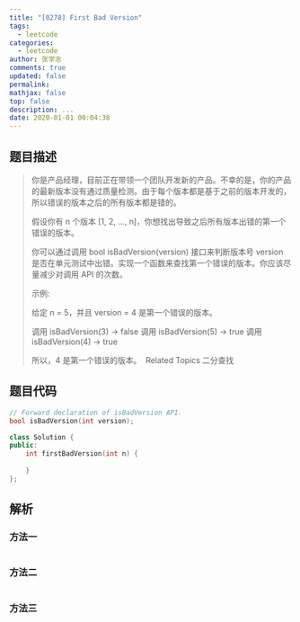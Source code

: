 ```yaml
---
title: "[0278] First Bad Version"
tags:
  - leetcode
categories:
  - leetcode
author: 张学志
comments: true
updated: false
permalink:
mathjax: false
top: false
description: ...
date: 2020-01-01 00:04:38
---
```


## 题目描述

> 你是产品经理，目前正在带领一个团队开发新的产品。不幸的是，你的产品的最新版本没有通过质量检测。由于每个版本都是基于之前的版本开发的，所以错误的版本之后的所有版本都是错的。 
> 
> 假设你有 n 个版本 [1, 2, ..., n]，你想找出导致之后所有版本出错的第一个错误的版本。 
> 
> 你可以通过调用 bool isBadVersion(version) 接口来判断版本号 version 是否在单元测试中出错。实现一个函数来查找第一个错误的版本。你应该尽量减少对调用 API 的次数。 
> 
> 示例: 
> 
> 给定 n = 5，并且 version = 4 是第一个错误的版本。
> 
> 调用 isBadVersion(3) -> false
> 调用 isBadVersion(5) -> true
> 调用 isBadVersion(4) -> true
> 
> 所以，4 是第一个错误的版本。  
> Related Topics 二分查找

## 题目代码

```cpp
// Forward declaration of isBadVersion API.
bool isBadVersion(int version);

class Solution {
public:
    int firstBadVersion(int n) {
        
    }
};
```

## 解析

### 方法一

```cpp

```

### 方法二

```cpp

```

### 方法三

```cpp

```


